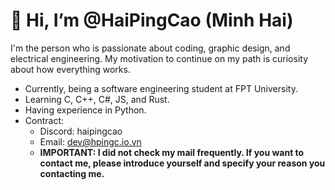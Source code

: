 # 👋 Hi, I’m @HaiPingCao (Minh Hai)
I'm the person who is passionate about coding, graphic design, and electrical engineering. My motivation to continue on my path is curiosity about how everything works.
- Currently, being a software engineering student at FPT University.
- Learning C, C++, C#, JS, and Rust.
- Having experience in Python.
- Contract:
    - Discord: haipingcao
    - Email: [dev@hpingc.io.vn](mailto:dev@hpingc.io.vn)
    - **IMPORTANT: I did not check my mail frequently. If you want to contact me, please introduce yourself and specify your reason you contacting me.**
<!---
MH362/MH362 is a ✨ special ✨ repository because its `README.md` (this file) appears on your GitHub profile.
You can click the Preview link to view your changes.
--->
